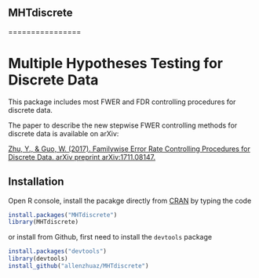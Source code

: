 ## MHTdiscrete
================
# Multiple Hypotheses Testing for Discrete Data

This package includes most FWER and FDR controlling procedures for discrete data.

The paper to describe the new stepwise FWER controlling methods for discrete data is available on arXiv:

[Zhu, Y., & Guo, W. (2017). Familywise Error Rate Controlling Procedures for Discrete Data. arXiv preprint arXiv:1711.08147.](https://arxiv.org/abs/1711.08147)

## Installation ##

Open R console, install the pacakge directly from [CRAN](https://cran.r-project.org/web/packages/MHTdiscrete/index.html) by typing the code 

```r
install.packages("MHTdiscrete")
library(MHTdiscrete)
```

or install from Github, first need to install the `devtools` package

```r
install.packages("devtools")
library(devtools)
install_github("allenzhuaz/MHTdiscrete")
```

